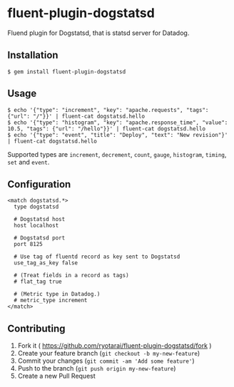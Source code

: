 # fluent-plugin-dogstatsd

Fluend plugin for Dogstatsd, that is statsd server for Datadog.

## Installation

    $ gem install fluent-plugin-dogstatsd

## Usage

```
$ echo '{"type": "increment", "key": "apache.requests", "tags": {"url": "/"}}' | fluent-cat dogstatsd.hello
$ echo '{"type": "histogram", "key": "apache.response_time", "value": 10.5, "tags": {"url": "/hello"}}' | fluent-cat dogstatsd.hello
$ echo '{"type": "event", "title": "Deploy", "text": "New revision"}' | fluent-cat dogstatsd.hello
```

Supported types are `increment`, `decrement`, `count`, `gauge`, `histogram`, `timing`, `set` and `event`.

## Configuration

```
<match dogstatsd.*>
  type dogstatsd

  # Dogstatsd host
  host localhost

  # Dogstatsd port
  port 8125

  # Use tag of fluentd record as key sent to Dogstatsd
  use_tag_as_key false

  # (Treat fields in a record as tags)
  # flat_tag true

  # (Metric type in Datadog.)
  # metric_type increment
</match>
```

## Contributing

1. Fork it ( https://github.com/ryotarai/fluent-plugin-dogstatsd/fork )
2. Create your feature branch (`git checkout -b my-new-feature`)
3. Commit your changes (`git commit -am 'Add some feature'`)
4. Push to the branch (`git push origin my-new-feature`)
5. Create a new Pull Request

